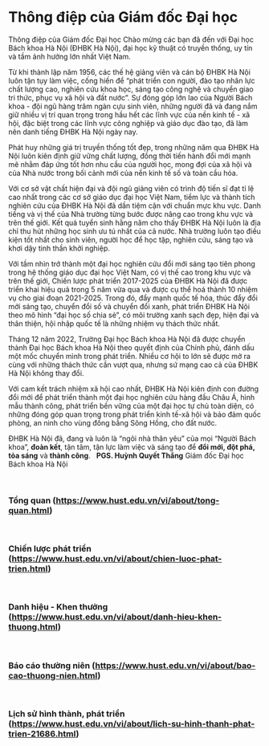 # Thông điệp của Giám đốc Đại học

Thông điệp của Giám đốc Đại học
Chào mừng các bạn đã đến với Đại học Bách khoa Hà Nội (ĐHBK Hà Nội), đại học kỹ thuật có truyền thống, uy tín và tầm ảnh hưởng lớn nhất Việt Nam.

Từ khi thành lập năm 1956, các thế hệ giảng viên và cán bộ ĐHBK Hà Nội luôn tận tụy làm việc, cống hiến để “phát triển con người, đào tạo nhân lực chất lượng cao, nghiên cứu khoa học, sáng tạo công nghệ và chuyển giao tri thức, phục vụ xã hội và đất nước”. Sự đóng góp lớn lao của Người Bách khoa - đội ngũ hàng trăm ngàn cựu sinh viên, những người đã và đang nắm giữ nhiều vị trí quan trọng trong hầu hết các lĩnh vực của nền kinh tế - xã hội, đặc biệt trong các lĩnh vực công nghiệp và giáo dục đào tạo, đã làm nên danh tiếng ĐHBK Hà Nội ngày nay.

Phát huy những giá trị truyền thống tốt đẹp, trong những năm qua ĐHBK Hà Nội luôn kiên định giữ vững chất lượng, đồng thời tiến hành đổi mới mạnh mẽ nhằm đáp ứng tốt hơn nhu cầu của người học, mong đợi của xã hội và của Nhà nước trong bối cảnh mới của nền kinh tế số và toàn cầu hóa.

Với cơ sở vật chất hiện đại và đội ngũ giảng viên có trình độ tiến sĩ đạt tỉ lệ cao nhất trong các cơ sở giáo dục đại học Việt Nam, tiềm lực và thành tích nghiên cứu của ĐHBK Hà Nội đã dần tiệm cận với chuẩn mực khu vực. Danh tiếng và vị thế của Nhà trường từng bước được nâng cao trong khu vực và trên thế giới. Kết quả tuyển sinh hằng năm cho thấy ĐHBK Hà Nội luôn là địa chỉ thu hút những học sinh ưu tú nhất của cả nước. Nhà trường luôn tạo điều kiện tốt nhất cho sinh viên, người học để học tập, nghiên cứu, sáng tạo và khơi dậy tinh thần khởi nghiệp.

Với tầm nhìn trở thành một đại học nghiên cứu đổi mới sáng tạo tiên phong trong hệ thống giáo dục đại học Việt Nam, có vị thế cao trong khu vực và trên thế giới, Chiến lược phát triển 2017-2025 của ĐHBK Hà Nội đã được triển khai hiệu quả trong 5 năm vừa qua và được cụ thể hoá thành 10 nhiệm vụ cho giai đoạn 2021-2025. Trong đó, đẩy mạnh quốc tế hóa, thúc đẩy đổi mới sáng tạo, chuyển đổi số và chuyển đổi xanh, phát triển ĐHBK Hà Nội theo mô hình “đại học số chia sẻ”, có môi trường xanh sạch đẹp, hiện đại và thân thiện, hội nhập quốc tế là những nhiệm vụ thách thức nhất.

Tháng 12 năm 2022, Trường Đại học Bách khoa Hà Nội đã được chuyển thành Đại học Bách khoa Hà Nội theo quyết định của Chính phủ, đánh dấu một mốc chuyển mình trong phát triển. Nhiều cơ hội to lớn sẽ được mở ra cùng với những thách thức cần vượt qua, nhưng sứ mạng cao cả của ĐHBK Hà Nội không thay đổi.

Với cam kết trách nhiệm xã hội cao nhất, ĐHBK Hà Nội kiên định con đường đổi mới để phát triển thành một đại học nghiên cứu hàng đầu Châu Á, hình mẫu thành công, phát triển bền vững của một đại học tự chủ toàn diện, có những đóng góp quan trọng trong phát triển kinh tế-xã hội và bảo đảm quốc phòng, an ninh cho vùng đồng bằng Sông Hồng, cho đất nước.

ĐHBK Hà Nội đã, đang và luôn là “ngôi nhà thân yêu” của mọi “Người Bách khoa”, **đoàn kết**, tận tâm, tận lực làm việc và sáng tạo để **đổi mới, đột phá, tỏa sáng** và **thành công**.
 
**PGS. Huỳnh Quyết Thắng**
Giám đốc Đại học Bách khoa Hà Nội

 <h3>Tổng quan (https://www.hust.edu.vn/vi/about/tong-quan.html)</h3>
 <h3>Chiến lược phát triển (https://www.hust.edu.vn/vi/about/chien-luoc-phat-trien.html)</h3>
 <h3>Danh hiệu - Khen thưởng (https://www.hust.edu.vn/vi/about/danh-hieu-khen-thuong.html)</h3>
 <h3>Báo cáo thường niên (https://www.hust.edu.vn/vi/about/bao-cao-thuong-nien.html)</h3>
 <h3>Lịch sử hình thành, phát triển (https://www.hust.edu.vn/vi/about/lich-su-hinh-thanh-phat-trien-21686.html)</h3>